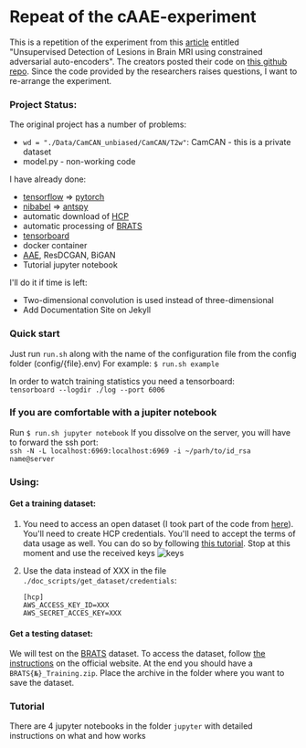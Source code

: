 # Repeat of the cAAE-experiment
This is a repetition of the experiment from this [article](https://arxiv.org/pdf/1806.04972.pdf) 
entitled "Unsupervised Detection of Lesions in Brain MRI using constrained adversarial auto-encoders". 
The creators posted their code on [this github repo](https://github.com/aubreychen9012/cAAE).
Since the code provided by the researchers raises questions, I want to re-arrange the experiment.

### Project Status:
The original project has a number of problems:
* `wd = "./Data/CamCAN_unbiased/CamCAN/T2w"`: CamCAN - this is a private dataset
* model.py - non-working code

I have already done:
* [tensorflow](https://www.tensorflow.org/) => [pytorch](https://pytorch.org/)
* [nibabel](https://nipy.org/nibabel/) => [antspy](https://github.com/ANTsX/ANTsPy)
* automatic download of [HCP](http://www.humanconnectomeproject.org/data/)
* automatic processing of [BRATS](https://www.med.upenn.edu/sbia/brats2018/data.html)
* [tensorboard](https://www.tensorflow.org/tensorboard)
* docker container
* [AAE](https://github.com/eriklindernoren/PyTorch-GAN), ResDCGAN, BiGAN
* Tutorial jupyter notebook

I'll do it if time is left:
* Two-dimensional convolution is used instead of three-dimensional
* Add Documentation Site on Jekyll


### Quick start

Just run `run.sh` along with the name of the configuration file from the config folder (config/{file}.env)
For example: `$ run.sh example`

In order to watch training statistics you need a tensorboard:  
    ```
    tensorboard --logdir ./log --port 6006
    ```

### If you are comfortable with a jupiter notebook

Run `$ run.sh jupyter notebook`
If you dissolve on the server, you will have to forward the ssh port:  
    ```
    ssh -N -L localhost:6969:localhost:6969 -i ~/parh/to/id_rsa name@server
    ```

### Using:
#### Get a training dataset:
1. You need to access an open dataset (I took part of the code from [here](https://github.com/jokedurnez/HCP_download)). You'll need to create HCP credentials. You'll need to accept the terms of data usage as well. You can do so by following [this tutorial](https://wiki.humanconnectome.org/display/PublicData/How+To+Connect+to+Connectome+Data+via+AWS).
Stop at this moment and use the received keys
![keys](https://wiki.humanconnectome.org/download/attachments/67666030/image2015-1-7%2014%3A41%3A22.png?version=1&modificationDate=1420664134386&api=v2)

2. Use the data instead of XXX in the file `./doc_scripts/get_dataset/credentials`:
    ```
    [hcp]
    AWS_ACCESS_KEY_ID=XXX
    AWS_SECRET_ACCES_KEY=XXX
    ```

#### Get a testing dataset:
We will test on the [BRATS](https://www.med.upenn.edu/sbia/brats2018/data.html) dataset. 
To access the dataset, follow [the instructions](https://www.med.upenn.edu/sbia/brats2018/registration.html) on the official website.
At the end you should have a `BRATS{№}_Training.zip`. Place the archive in the folder where you want to save the dataset.

### Tutorial
There are 4 jupyter notebooks in the folder `jupyter` with detailed instructions on what and how works
